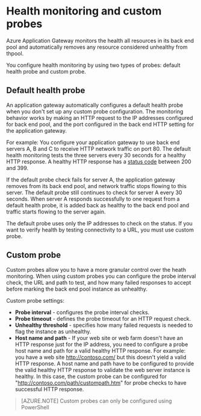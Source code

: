<!-- deleted in Global -->

<properties 
   pageTitle="Configure an application gateway for custom probes using Azure Resource Manager | Microsoft Azure"
   description="This page provides instructions to configure custom probes on Application gateway using Azure  Resource Manager "
   documentationCenter="na"
   services="application-gateway"
   authors="joaoma"
   manager="carmonm"
   editor="tysonn"/>
<tags 
   ms.service="application-gateway"
   ms.date="11/24/2015"
   wacn.date=""/>

# Health monitoring and custom probes 


Azure Application Gateway monitors the health all resources in its back end pool and automatically removes any resource considered unhealthy from thpool. 

You configure health monitoring by using two types of probes: default health probe and custom probe.

## Default health probe

An application gateway automatically configures a default health probe when you don't set up any custom probe configuration. The monitoring behavior works by making an HTTP request to the IP addresses configured for back end pool, and the port configured in the back end HTTP setting for the application gateway.

For example: You configure your application gateway to use back end servers A, B and C to receive HTTP network traffic on port 80. The default health monitoring tests the three servers every 30 seconds for a healthy HTTP response. A healthy HTTP response has a [status code](https://msdn.microsoft.com/zh-cn/library/aa287675.aspx) between 200 and 399.

If the default probe check fails for server A, the application gateway removes from its back end pool, and network traffic stops flowing to this server. The default probe still continues to check for server A every 30 seconds. When server A responds successfully to one request from a default health probe, it is added back as healthy to the back end pool and traffic starts flowing to the server again.

The default probe uses only the IP addresses to check on the status. If you want to verify health by testing connectivity to a URL, you must use custom probe.


## Custom probe 

Custom probes allow you to have a more granular control over the heath monitoring. When using custom probes you can configure the probe interval check, the URL and path to test, and how many failed responses to accept before marking the back end pool instance as unhealthy.


Custom probe settings:

- **Probe interval** - configures the probe interval checks.
- **Probe timeout** - defines the probe timeout for an HTTP request check.
- **Unhealthy threshold** - specifies how many failed requests is needed to flag the instance as unhealthy.  
- **Host name and path** - If your web site or web farm doesn't have an HTTP response just for the IP address, you need to configure a probe host name and path for a valid healthy HTTP  response. For example: you have a web site http://contoso.com/ but this doesn't yield a valid HTTP response. A host name and path have to be configured to provide the valid healthy HTTP response to validate the web server instance is healthy. In this case, the custom probe can be configured for "http://contoso.com/path/custompath.htm" for probe checks to have successful HTTP response. 



>[AZURE.NOTE] Custom probes can only be configured using PowerShell

